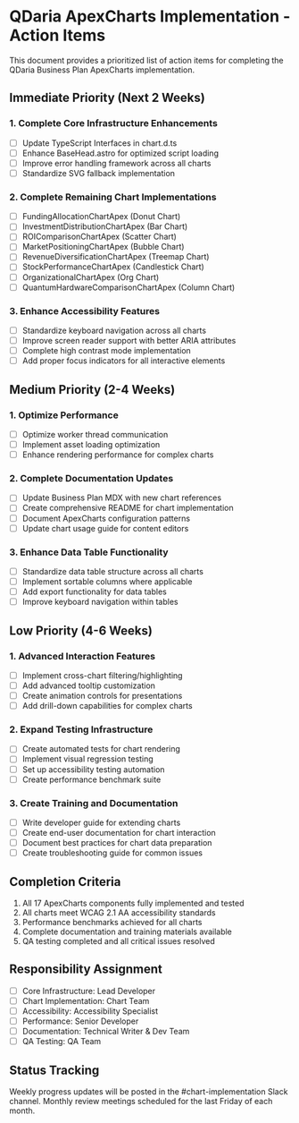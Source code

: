 # QDaria ApexCharts Implementation - Action Items

This document provides a prioritized list of action items for completing the QDaria Business Plan ApexCharts implementation.

## Immediate Priority (Next 2 Weeks)

### 1. Complete Core Infrastructure Enhancements

- [ ] Update TypeScript Interfaces in chart.d.ts
- [ ] Enhance BaseHead.astro for optimized script loading
- [ ] Improve error handling framework across all charts
- [ ] Standardize SVG fallback implementation

### 2. Complete Remaining Chart Implementations

- [ ] FundingAllocationChartApex (Donut Chart)
- [ ] InvestmentDistributionChartApex (Bar Chart)
- [ ] ROIComparisonChartApex (Scatter Chart)
- [ ] MarketPositioningChartApex (Bubble Chart)
- [ ] RevenueDiversificationChartApex (Treemap Chart)
- [ ] StockPerformanceChartApex (Candlestick Chart)
- [ ] OrganizationalChartApex (Org Chart)
- [ ] QuantumHardwareComparisonChartApex (Column Chart)

### 3. Enhance Accessibility Features

- [ ] Standardize keyboard navigation across all charts
- [ ] Improve screen reader support with better ARIA attributes
- [ ] Complete high contrast mode implementation
- [ ] Add proper focus indicators for all interactive elements

## Medium Priority (2-4 Weeks)

### 1. Optimize Performance

- [ ] Optimize worker thread communication
- [ ] Implement asset loading optimization
- [ ] Enhance rendering performance for complex charts

### 2. Complete Documentation Updates

- [ ] Update Business Plan MDX with new chart references
- [ ] Create comprehensive README for chart implementation
- [ ] Document ApexCharts configuration patterns
- [ ] Update chart usage guide for content editors

### 3. Enhance Data Table Functionality

- [ ] Standardize data table structure across all charts
- [ ] Implement sortable columns where applicable
- [ ] Add export functionality for data tables
- [ ] Improve keyboard navigation within tables

## Low Priority (4-6 Weeks)

### 1. Advanced Interaction Features

- [ ] Implement cross-chart filtering/highlighting
- [ ] Add advanced tooltip customization
- [ ] Create animation controls for presentations
- [ ] Add drill-down capabilities for complex charts

### 2. Expand Testing Infrastructure

- [ ] Create automated tests for chart rendering
- [ ] Implement visual regression testing
- [ ] Set up accessibility testing automation
- [ ] Create performance benchmark suite

### 3. Create Training and Documentation

- [ ] Write developer guide for extending charts
- [ ] Create end-user documentation for chart interaction
- [ ] Document best practices for chart data preparation
- [ ] Create troubleshooting guide for common issues

## Completion Criteria

1. All 17 ApexCharts components fully implemented and tested
2. All charts meet WCAG 2.1 AA accessibility standards
3. Performance benchmarks achieved for all charts
4. Complete documentation and training materials available
5. QA testing completed and all critical issues resolved

## Responsibility Assignment

- [ ] Core Infrastructure: Lead Developer
- [ ] Chart Implementation: Chart Team
- [ ] Accessibility: Accessibility Specialist
- [ ] Performance: Senior Developer
- [ ] Documentation: Technical Writer & Dev Team
- [ ] QA Testing: QA Team

## Status Tracking

Weekly progress updates will be posted in the #chart-implementation Slack channel.
Monthly review meetings scheduled for the last Friday of each month.
